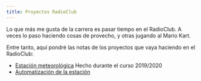 ```yaml
---
title: Proyectos RadioClub
---
```


Lo que más me gusta de la carrera es pasar tiempo en el RadioClub. A veces lo paso haciendo cosas de provecho, y otras jugando al Mario Kart.

Entre tanto, aquí pondré las notas de los proyectos que vaya haciendo en el RadioClub:
* [Estación meteorológica](https://radio.clubs.etsit.upm.es/blog/2020-09-05-estado-estaci%C3%B3n-meteorologica/) Hecho durante el curso 2019/2020
* [Automatización de la estación](https://radio.clubs.etsit.upm.es/blog/2020-04-18-automatizacion-satelites-linux/)
